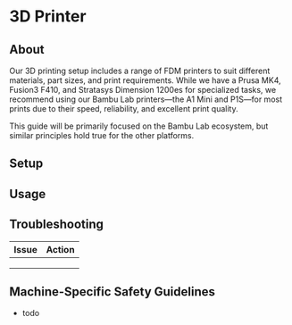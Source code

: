 # 3D Printer

## About

Our 3D printing setup includes a range of FDM printers to suit different materials, part sizes, and print requirements. While we have a Prusa MK4, Fusion3 F410, and Stratasys Dimension 1200es for specialized tasks, we recommend using our Bambu Lab printers—the A1 Mini and P1S—for most prints due to their speed, reliability, and excellent print quality.

This guide will be primarily focused on the Bambu Lab ecosystem, but similar principles hold true for the other platforms.

## Setup

## Usage

## Troubleshooting

| Issue | Action |
| ----- | ------ |
|  |  |
|  |  |
|  |  |

## Machine-Specific Safety Guidelines

- todo
